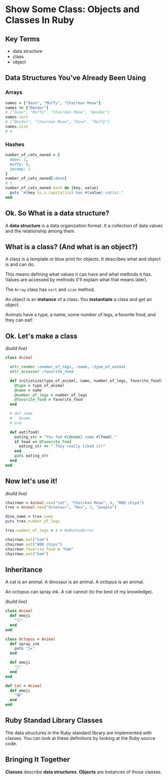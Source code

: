 # Show Some Class: Objects and Classes In Ruby

## Key Terms
- data structure
- class
- object

## Data Structures You've Already Been Using

### Arrays
```ruby
names = ["Dave", "Muffy", "Chairman Meow"]
names << ["Bender"]
# ["Dave", "Muffy", "Chairman Meow", "Bender"]
names.sort
# ["Bender", "Chairman Meow", "Dave", "Muffy"]
names.size
# 4
```

### Hashes
```ruby
number_of_cats_owned = {
  dave: 1,
  muffy: 4,
  jeremy: 1
}
number_of_cats_owned[:dave]
# 1
number_of_cats_owned.each do |key, value|
  puts "#{key.to_s.capitalize} has #{value} cat(s)."
end
```
## Ok. So What is a data structure?

A **data structure** is a data organization format. It a collection of data values and the relationship among them.

## What is a class? (And what is an object?)

A class is a template or blue print for objects. It describes what and object is and can do.

This means defining what values it can have and what methods it has. Values are accessed by methods (I'll explain what that means later).

The `Array` class has `sort` and `size` method.

An object is an **instance** of a class. You **instantiate** a class and get an object.

Animals have a type, a name, some number of legs, a favorite food, and they can eat!

## Ok. Let's make a class

*(build live)*

```ruby
class Animal

  attr_reader :number_of_legs, :name, :type_of_animal
  attr_accessor :favorite_food

  def initialize(type_of_animal, name, number_of_legs, favorite_food)
    @type = type_of_animal
    @name = name
    @number_of_legs = number_of_legs
    @favorite_food = favorite_food
  end

  # def name
  #   @name
  # end

  def eat(food)
    eating_str = "You fed #{@name} some #{food}."
    if food == @favorite_food
      eating_str += " They really liked it!"
    end
    puts eating_str
  end
end
```

## Now let's use it!

*(build live)*

```ruby
chairman = Animal.new("cat", "Chairman Meow", 4, "BBQ chips")
trex = Animal.new("dinosaur", "Rex", 2, "people")

dino_name = trex.name
puts trex.number_of_legs

trex.number_of_legs = 4 # NoMethodError

chairman.eat("ham")
chairman.eat("BBQ chips")
chairman.favorite_food = "ham"
chairman.eat("ham")
```

## Inheritance

A cat is an animal.
A dinosaur is an animal.
A octopus is an animal.

An octopus can spray ink. A cat cannot (to the best of my knowledge).

*(build live)*

```ruby
class Animal
  def emoji
    "😶"
  end
end

class Octopus < Animal
  def spray_ink
    puts "🐙✒️"
  end

  def emoji
    "🐙"
  end
end

def Cat < Animal
  def emoji
    "😸"
  end
end
```
## Ruby Standad Library Classes

The data structures in the Ruby standard library are implemented with classes. You can look at these definitions by looking at the Ruby source code.

## Bringing It Together

**Classes** describe **data structures**. **Objects** are instances of those classes.
